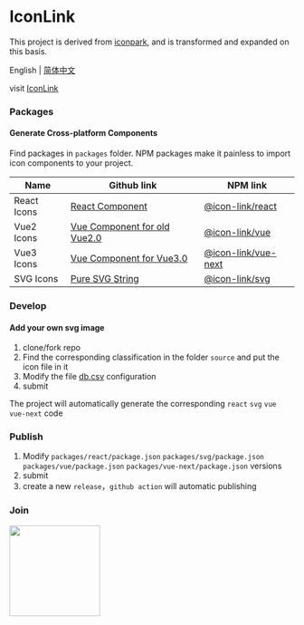 # IconLink

This project is derived from [iconpark](https://github.com/bytedance/iconpark), and is transformed and expanded on this basis.

English | [简体中文](README.zh.md)

visit [IconLink](https://github.com/levai/IconLink.git)


### Packages
#### Generate Cross-platform Components

Find packages in `packages` folder. NPM packages make it painless to import icon components to your project.

| Name | Github link | NPM link                                                                  |
| ------- | --- |---------------------------------------------------------------------------|
| React Icons | [React Component](./packages/react/README.md)  | [@icon-link/react](https://www.npmjs.com/package/@icon-link/react)      |
| Vue2 Icons | [Vue Component for old Vue2.0](./packages/vue/README.md) | [@icon-link/vue](https://www.npmjs.com/package/@icon-link/vue)           |
| Vue3 Icons | [Vue Component for Vue3.0](./packages/vue-next/README.md) | [@icon-link/vue-next](https://www.npmjs.com/package/@icon-link/vue-next) |
| SVG Icons | [Pure SVG String](./packages/svg/README.md)| [@icon-link/svg](https://www.npmjs.com/package/@icon-link/svg)           |

### Develop

#### Add your own svg image

1. clone/fork repo
2. Find the corresponding classification in the folder `source` and put the icon file in it
3. Modify the file [db.csv](source/db.csv) configuration
4. submit

The project will automatically generate the corresponding `react` `svg` `vue` `vue-next` code

### Publish

1. Modify `packages/react/package.json` `packages/svg/package.json` `packages/vue/package.json` `packages/vue-next/package.json` versions
2. submit
3. create a new `release`，`github action` will automatic publishing

### Join

<img src="https://user-images.githubusercontent.com/41979509/222069693-3df322d9-d914-4d25-a7d3-6549f3a82127.jpeg" width="160" />
